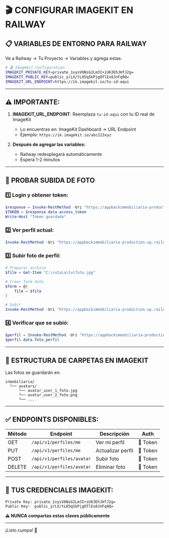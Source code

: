 # 🎬 CONFIGURAR IMAGEKIT EN RAILWAY

## 📋 VARIABLES DE ENTORNO PARA RAILWAY

Ve a Railway → Tu Proyecto → Variables y agrega estas:

```bash
# 🎬 ImageKit Configuration
IMAGEKIT_PRIVATE_KEY=private_1xysV6NsG2Lm3I+iU63EhJHfJ2g=
IMAGEKIT_PUBLIC_KEY=public_y/LX/tLO5qSkPjgOTlEx8JnFq9Q=
IMAGEKIT_URL_ENDPOINT=https://ik.imagekit.io/tu-id-aqui
```

---

## ⚠️ IMPORTANTE:

1. **IMAGEKIT_URL_ENDPOINT**: Reemplaza `tu-id-aqui` con tu ID real de ImageKit
   - Lo encuentras en: ImageKit Dashboard → URL Endpoint
   - Ejemplo: `https://ik.imagekit.io/abc123xyz`

2. **Después de agregar las variables:**
   - Railway redesplegará automáticamente
   - Espera 1-2 minutos

---

## 🧪 PROBAR SUBIDA DE FOTO

### 1️⃣ Login y obtener token:
```powershell
$response = Invoke-RestMethod -Uri "https://appbackimmobiliaria-production.up.railway.app/api/v1/auth/login" -Method Post -ContentType "application/json" -Body '{"email":"admin@inmobiliaria.com","password":"123456"}'
$TOKEN = $response.data.access_token
Write-Host "Token guardado"
```

### 2️⃣ Ver perfil actual:
```powershell
Invoke-RestMethod -Uri "https://appbackimmobiliaria-production.up.railway.app/api/v1/perfiles/me" -Headers @{Authorization="Bearer $TOKEN"}
```

### 3️⃣ Subir foto de perfil:
```powershell
# Preparar archivo
$file = Get-Item "C:\ruta\a\tu\foto.jpg"

# Crear form data
$form = @{
    file = $file
}

# Subir
Invoke-RestMethod -Uri "https://appbackimmobiliaria-production.up.railway.app/api/v1/perfiles/avatar" -Method Post -Headers @{Authorization="Bearer $TOKEN"} -Form $form
```

### 4️⃣ Verificar que se subió:
```powershell
$perfil = Invoke-RestMethod -Uri "https://appbackimmobiliaria-production.up.railway.app/api/v1/perfiles/me" -Headers @{Authorization="Bearer $TOKEN"}
$perfil.data.foto_perfil
```

---

## 📸 ESTRUCTURA DE CARPETAS EN IMAGEKIT

Las fotos se guardarán en:
```
inmobiliaria/
  └── avatars/
      └── avatar_user_1_foto.jpg
      └── avatar_user_2_foto.png
      └── ...
```

---

## ✅ ENDPOINTS DISPONIBLES:

| Método | Endpoint | Descripción | Auth |
|--------|----------|-------------|------|
| GET | `/api/v1/perfiles/me` | Ver mi perfil | 🔐 Token |
| PUT | `/api/v1/perfiles/me` | Actualizar perfil | 🔐 Token |
| POST | `/api/v1/perfiles/avatar` | Subir foto | 🔐 Token |
| DELETE | `/api/v1/perfiles/avatar` | Eliminar foto | 🔐 Token |

---

## 🔑 TUS CREDENCIALES IMAGEKIT:

```
Private Key: private_1xysV6NsG2Lm3I+iU63EhJHfJ2g=
Public Key:  public_y/LX/tLO5qSkPjgOTlEx8JnFq9Q=
```

**⚠️ NUNCA compartas estas claves públicamente**

---

¡Listo cumpa! 🚀
